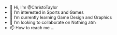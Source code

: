 - 👋 Hi, I’m @ChristoTaylor
- 👀 I’m interested in Sports and Games
- 🌱 I’m currently learning Game Design and Graphics
- 💞️ I’m looking to collaborate on Nothing atm
- 📫 How to reach me ...

<!---
ChristoTaylor/ChristoTaylor is a ✨ special ✨ repository because its `README.md` (this file) appears on your GitHub profile.
You can click the Preview link to take a look at your changes.
--->
